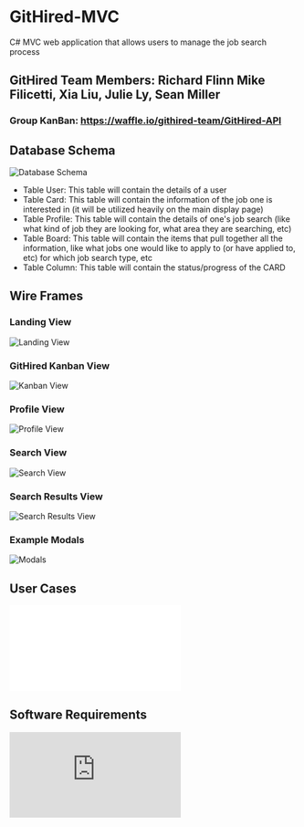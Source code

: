 # GitHired-MVC
C# MVC web application that allows users to manage the job search process

## GitHired Team Members: Richard Flinn Mike Filicetti, Xia Liu, Julie Ly, Sean Miller

### Group KanBan: https://waffle.io/githired-team/GitHired-API

## Database Schema
![Database Schema](assets/db_schema.png)
- Table User: This table will contain the details of a user
- Table Card: This table will contain the information of the job one is interested in (it will be utilized heavily on the main display page)
- Table Profile: This table will contain the details of one's job search (like what kind of job they are looking for, what area they are searching, etc)
- Table Board: This table will contain the items that pull together all the information, like what jobs one would like to apply to (or have applied to, etc) for which job search type, etc
- Table Column: This table will contain the status/progress of the CARD


## Wire Frames
### Landing View
![Landing View](assets/landing_page_wire_frame.png)

### GitHired Kanban View
![Kanban View](assets/can_ban_wire_frame.png)

### Profile View
![Profile View](assets/profile_wire_frame.png)

### Search View
![Search View](assets/search_req_view_wire_frame.png)

### Search Results View
![Search Results View](assets/search_res_view_wire_frame.png)

### Example Modals
![Modals](assets/modal_wire_frames.png)

## User Cases
![User Case](./UserStories.md)

## Software Requirements
![Software Requirements](https://github.com/githired-team/GitHired-MVC/blob/DevelopmentStaging/Requirements.md)